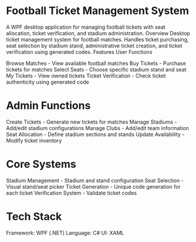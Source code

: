 # Football Ticket Management System
A WPF desktop application for managing football tickets with seat allocation, ticket verification, and stadium administration.
Overview
Desktop ticket management system for football matches. Handles ticket purchasing, seat selection by stadium stand, administrative ticket creation, and ticket verification using generated codes.
Features
User Functions

Browse Matches - View available football matches
Buy Tickets - Purchase tickets for matches
Select Seats - Choose specific stadium stand and seat
My Tickets - View owned tickets
Ticket Verification - Check ticket authenticity using generated code

# Admin Functions

Create Tickets - Generate new tickets for matches
Manage Stadiums - Add/edit stadium configurations
Manage Clubs - Add/edit team information
Seat Allocation - Define stadium sections and stands
Update Availability - Modify ticket inventory

# Core Systems

Stadium Management - Stadium and stand configuration
Seat Selection - Visual stand/seat picker
Ticket Generation - Unique code generation for each ticket
Verification System - Validate ticket codes

# Tech Stack

Framework: WPF (.NET)
Language: C#
UI: XAML
